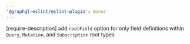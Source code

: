```yaml
---
'@graphql-eslint/eslint-plugin': minor
---
```


[require-description] add `rootField` option for only field definitions within `Query`, `Mutation`, and `Subscription` root types
